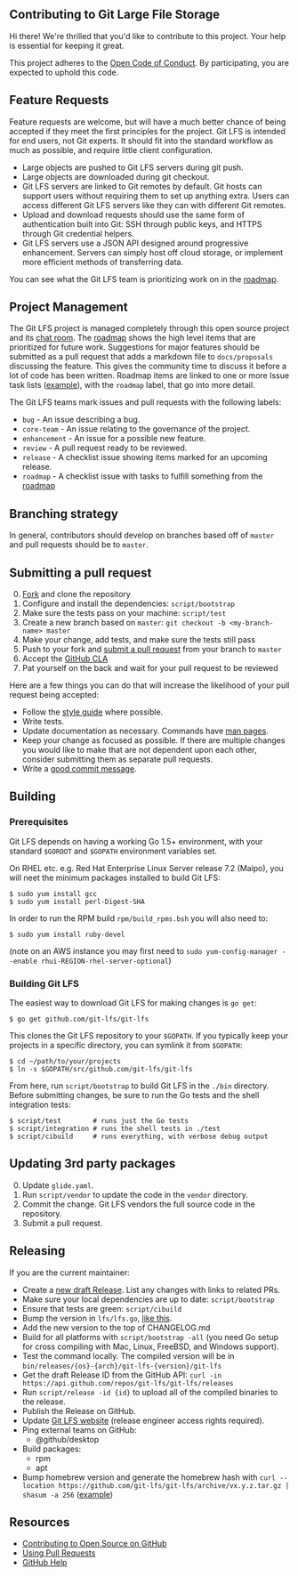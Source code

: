 ## Contributing to Git Large File Storage

Hi there! We're thrilled that you'd like to contribute to this project. Your
help is essential for keeping it great.

This project adheres to the [Open Code of Conduct](./CODE-OF-CONDUCT.md). By participating, you are expected to uphold this code.

## Feature Requests

Feature requests are welcome, but will have a much better chance of being
accepted if they meet the first principles for the project. Git LFS is intended
for end users, not Git experts. It should fit into the standard workflow as
much as possible, and require little client configuration.

* Large objects are pushed to Git LFS servers during git push.
* Large objects are downloaded during git checkout.
* Git LFS servers are linked to Git remotes by default. Git hosts can support
users without requiring them to set up anything extra. Users can access
different Git LFS servers like they can with different Git remotes.
* Upload and download requests should use the same form of authentication built
into Git: SSH through public keys, and HTTPS through Git credential helpers.
* Git LFS servers use a JSON API designed around progressive enhancement.
Servers can simply host off cloud storage, or implement more efficient methods
of transferring data.

You can see what the Git LFS team is prioritizing work on in the
[roadmap](./ROADMAP.md).

## Project Management

The Git LFS project is managed completely through this open source project and
its [chat room][chat]. The [roadmap][] shows the high level items that are
prioritized for future work. Suggestions for major features should be submitted
as a pull request that adds a markdown file to `docs/proposals` discussing the
feature. This gives the community time to discuss it before a lot of code has
been written. Roadmap items are linked to one or more Issue task lists ([example][roadmap-items]), with the `roadmap` label, that go into more detail.

[chat]: https://gitter.im/git-lfs/git-lfs
[roadmap]: ./ROADMAP.md
[roadmap-items]: https://github.com/git-lfs/git-lfs/issues/490

The Git LFS teams mark issues and pull requests with the following labels:

* `bug` - An issue describing a bug.
* `core-team` - An issue relating to the governance of the project.
* `enhancement` - An issue for a possible new feature.
* `review` - A pull request ready to be reviewed.
* `release` - A checklist issue showing items marked for an upcoming release.
* `roadmap` - A checklist issue with tasks to fulfill something from the
[roadmap](./ROADMAP.md)

## Branching strategy

In general, contributors should develop on branches based off of `master` and pull requests should be to `master`.

## Submitting a pull request

0. [Fork][] and clone the repository
0. Configure and install the dependencies: `script/bootstrap`
0. Make sure the tests pass on your machine: `script/test`
0. Create a new branch based on `master`: `git checkout -b <my-branch-name> master`
0. Make your change, add tests, and make sure the tests still pass
0. Push to your fork and [submit a pull request][pr] from your branch to `master`
0. Accept the [GitHub CLA][cla]
0. Pat yourself on the back and wait for your pull request to be reviewed

Here are a few things you can do that will increase the likelihood of your pull request being accepted:

* Follow the [style guide][style] where possible.
* Write tests.
* Update documentation as necessary.  Commands have [man pages](./docs/man).
* Keep your change as focused as possible. If there are multiple changes you
would like to make that are not dependent upon each other, consider submitting
them as separate pull requests.
* Write a [good commit message](http://tbaggery.com/2008/04/19/a-note-about-git-commit-messages.html).

## Building

### Prerequisites

Git LFS depends on having a working Go 1.5+ environment, with your standard
`$GOROOT` and `$GOPATH` environment variables set.

On RHEL etc. e.g. Red Hat Enterprise Linux Server release 7.2 (Maipo), you will neet the minimum packages installed to build Git LFS:

```
$ sudo yum install gcc
$ sudo yum install perl-Digest-SHA
```

In order to run the RPM build `rpm/build_rpms.bsh` you will also need to:

`$ sudo yum install ruby-devel`

(note on an AWS instance you may first need to `sudo yum-config-manager --enable rhui-REGION-rhel-server-optional`)

### Building Git LFS

The easiest way to download Git LFS for making changes is `go get`:

    $ go get github.com/git-lfs/git-lfs

This clones the Git LFS repository to your `$GOPATH`. If you typically keep
your projects in a specific directory, you can symlink it from `$GOPATH`:

    $ cd ~/path/to/your/projects
    $ ln -s $GOPATH/src/github.com/git-lfs/git-lfs

From here, run `script/bootstrap` to build Git LFS in the `./bin` directory.
Before submitting changes, be sure to run the Go tests and the shell integration
tests:

    $ script/test        # runs just the Go tests
    $ script/integration # runs the shell tests in ./test
    $ script/cibuild     # runs everything, with verbose debug output

## Updating 3rd party packages

0. Update `glide.yaml`.
0. Run `script/vendor` to update the code in the `vendor` directory.
0. Commit the change.  Git LFS vendors the full source code in the repository.
0. Submit a pull request.

## Releasing

If you are the current maintainer:

* Create a [new draft Release](https://github.com/git-lfs/git-lfs/releases/new).
List any changes with links to related PRs.
* Make sure your local dependencies are up to date: `script/bootstrap`
* Ensure that tests are green: `script/cibuild`
* Bump the version in `lfs/lfs.go`, [like this](https://github.com/git-lfs/git-lfs/commit/dd17828e4a6f2394cbba8621037199dc28f046e8).
* Add the new version to the top of CHANGELOG.md
* Build for all platforms with `script/bootstrap -all` (you need Go setup for
cross compiling with Mac, Linux, FreeBSD, and Windows support).
* Test the command locally.  The compiled version will be in `bin/releases/{os}-{arch}/git-lfs-{version}/git-lfs`
* Get the draft Release ID from the GitHub API: `curl -in https://api.github.com/repos/git-lfs/git-lfs/releases`
* Run `script/release -id {id}` to upload all of the compiled binaries to the
release.
* Publish the Release on GitHub.
* Update [Git LFS website](https://github.com/git-lfs/git-lfs.github.com/blob/gh-pages/_config.yml#L4)
(release engineer access rights required).
* Ping external teams on GitHub:
  * @github/desktop
* Build packages:
  * rpm
  * apt
* Bump homebrew version and generate the homebrew hash with `curl --location https://github.com/git-lfs/git-lfs/archive/vx.y.z.tar.gz | shasum -a 256` ([example](https://github.com/Homebrew/homebrew-core/pull/413/commits/dc0eb1f62514f48f3f5a8d01ad3bea06f78bd566))

## Resources

- [Contributing to Open Source on GitHub](https://guides.github.com/activities/contributing-to-open-source/)
- [Using Pull Requests](https://help.github.com/articles/using-pull-requests/)
- [GitHub Help](https://help.github.com)

[fork]: https://github.com/git-lfs/git-lfs/fork
[pr]: https://github.com/git-lfs/git-lfs/compare
[style]: https://github.com/golang/go/wiki/CodeReviewComments
[cla]: https://cla.github.com/git-lfs/git-lfs/accept
